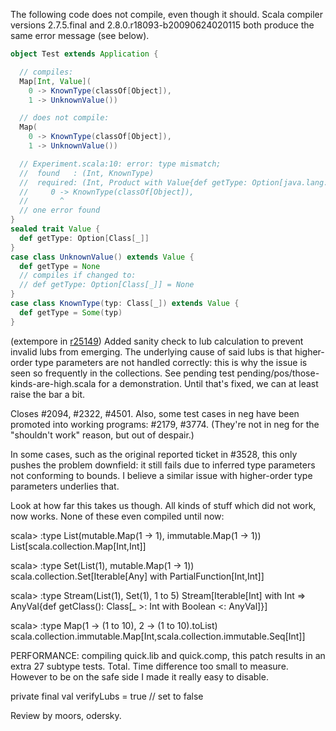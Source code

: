 The following code does not compile, even though it should. Scala compiler versions 2.7.5.final and 2.8.0.r18093-b20090624020115 both produce the same error message (see below).

```scala
object Test extends Application {

  // compiles:
  Map[Int, Value](
    0 -> KnownType(classOf[Object]),
    1 -> UnknownValue())

  // does not compile:
  Map(
    0 -> KnownType(classOf[Object]),
    1 -> UnknownValue())

  // Experiment.scala:10: error: type mismatch;
  //  found   : (Int, KnownType)
  //  required: (Int, Product with Value{def getType: Option[java.lang.Class[_$$2]]}) where type _$$2
  //     0 -> KnownType(classOf[Object]),
  //       ^
  // one error found
}
sealed trait Value {
  def getType: Option[Class[_]]
}
case class UnknownValue() extends Value {
  def getType = None
  // compiles if changed to:
  // def getType: Option[Class[_]] = None
}
case class KnownType(typ: Class[_]) extends Value {
  def getType = Some(typ)
}
```
(extempore in [r25149](https://codereview.scala-lang.org/fisheye/changelog/scala-svn?cs=25149)) Added sanity check to lub calculation to prevent invalid lubs from
emerging. The underlying cause of said lubs is that higher-order
type parameters are not handled correctly: this is why the issue
is seen so frequently in the collections. See pending test
pending/pos/those-kinds-are-high.scala for a demonstration. Until that's
fixed, we can at least raise the bar a bit.

Closes #2094, #2322, #4501. Also, some test cases in neg have been
promoted into working programs: #2179, #3774. (They're not in neg for
the "shouldn't work" reason, but out of despair.)

In some cases, such as the original reported ticket in #3528, this
only pushes the problem downfield: it still fails due to inferred type
parameters not conforming to bounds. I believe a similar issue with
higher-order type parameters underlies that.

Look at how far this takes us though.  All kinds of stuff which
did not work, now works.  None of these even compiled until now:

  scala> :type List(mutable.Map(1 -> 1), immutable.Map(1 -> 1))
  List[scala.collection.Map[Int,Int]]

  scala> :type Set(List(1), mutable.Map(1 -> 1))
  scala.collection.Set[Iterable[Any] with PartialFunction[Int,Int]]

  scala> :type Stream(List(1), Set(1), 1 to 5)
  Stream[Iterable[Int] with Int => AnyVal{def getClass(): Class[_ >: Int with Boolean <: AnyVal]}]

  scala> :type Map(1 -> (1 to 10), 2 -> (1 to 10).toList)
  scala.collection.immutable.Map[Int,scala.collection.immutable.Seq[Int]]

PERFORMANCE: compiling quick.lib and quick.comp, this patch results in
an extra 27 subtype tests. Total. Time difference too small to measure.
However to be on the safe side I made it really easy to disable.

  private final val verifyLubs = true // set to false

Review by moors, odersky.
